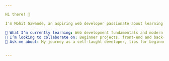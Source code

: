 ```yaml
---

Hi there! 👋

I'm Mohit Gawande, an aspiring web developer passionate about learning and building responsive, user-friendly websites and applications. Currently diving into HTML, CSS, JavaScript, and exploring frameworks like React and Node.js. I'm excited to collaborate on beginner-friendly projects, share my progress, and contribute to open-source.

🌱 What I’m currently learning: Web development fundamentals and modern frameworks.
👯 I’m looking to collaborate on: Beginner projects, front-end and back-end learning resources.
💬 Ask me about: My journey as a self-taught developer, tips for beginners, or anything web dev related!


---
```

